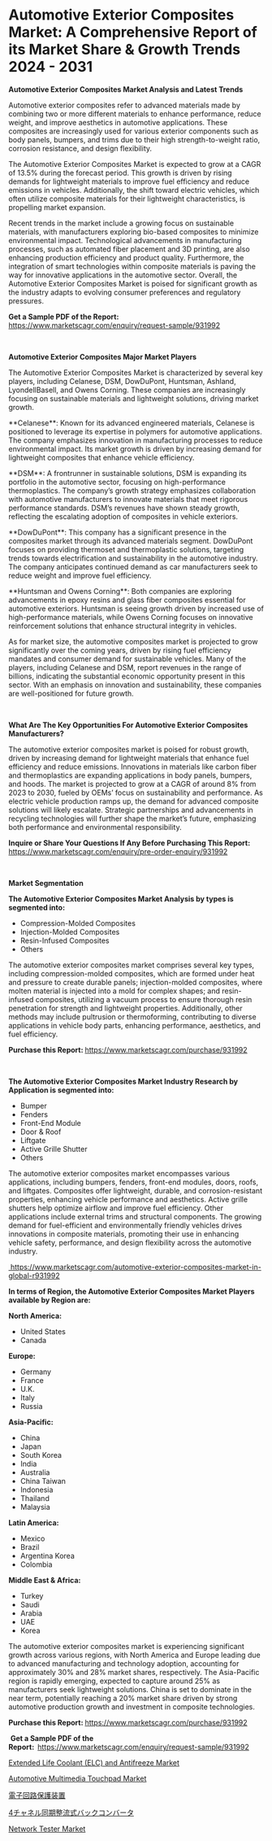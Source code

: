 <p><h1>Automotive Exterior Composites Market: A Comprehensive Report of its Market Share & Growth Trends 2024 - 2031</h1></p><p><strong>Automotive Exterior Composites Market Analysis and Latest Trends</strong></p>
<p><p>Automotive exterior composites refer to advanced materials made by combining two or more different materials to enhance performance, reduce weight, and improve aesthetics in automotive applications. These composites are increasingly used for various exterior components such as body panels, bumpers, and trims due to their high strength-to-weight ratio, corrosion resistance, and design flexibility.</p><p>The Automotive Exterior Composites Market is expected to grow at a CAGR of 13.5% during the forecast period. This growth is driven by rising demands for lightweight materials to improve fuel efficiency and reduce emissions in vehicles. Additionally, the shift toward electric vehicles, which often utilize composite materials for their lightweight characteristics, is propelling market expansion. </p><p>Recent trends in the market include a growing focus on sustainable materials, with manufacturers exploring bio-based composites to minimize environmental impact. Technological advancements in manufacturing processes, such as automated fiber placement and 3D printing, are also enhancing production efficiency and product quality. Furthermore, the integration of smart technologies within composite materials is paving the way for innovative applications in the automotive sector. Overall, the Automotive Exterior Composites Market is poised for significant growth as the industry adapts to evolving consumer preferences and regulatory pressures.</p></p>
<p><strong>Get a Sample PDF of the Report:&nbsp;</strong> <a href="https://www.marketscagr.com/enquiry/request-sample/931992">https://www.marketscagr.com/enquiry/request-sample/931992</a></p>
<p>&nbsp;</p>
<p><strong>Automotive Exterior Composites Major Market Players</strong></p>
<p><p>The Automotive Exterior Composites Market is characterized by several key players, including Celanese, DSM, DowDuPont, Huntsman, Ashland, LyondellBasell, and Owens Corning. These companies are increasingly focusing on sustainable materials and lightweight solutions, driving market growth.</p><p>**Celanese**: Known for its advanced engineered materials, Celanese is positioned to leverage its expertise in polymers for automotive applications. The company emphasizes innovation in manufacturing processes to reduce environmental impact. Its market growth is driven by increasing demand for lightweight composites that enhance vehicle efficiency.</p><p>**DSM**: A frontrunner in sustainable solutions, DSM is expanding its portfolio in the automotive sector, focusing on high-performance thermoplastics. The company’s growth strategy emphasizes collaboration with automotive manufacturers to innovate materials that meet rigorous performance standards. DSM’s revenues have shown steady growth, reflecting the escalating adoption of composites in vehicle exteriors.</p><p>**DowDuPont**: This company has a significant presence in the composites market through its advanced materials segment. DowDuPont focuses on providing thermoset and thermoplastic solutions, targeting trends towards electrification and sustainability in the automotive industry. The company anticipates continued demand as car manufacturers seek to reduce weight and improve fuel efficiency.</p><p>**Huntsman and Owens Corning**: Both companies are exploring advancements in epoxy resins and glass fiber composites essential for automotive exteriors. Huntsman is seeing growth driven by increased use of high-performance materials, while Owens Corning focuses on innovative reinforcement solutions that enhance structural integrity in vehicles.</p><p>As for market size, the automotive composites market is projected to grow significantly over the coming years, driven by rising fuel efficiency mandates and consumer demand for sustainable vehicles. Many of the players, including Celanese and DSM, report revenues in the range of billions, indicating the substantial economic opportunity present in this sector. With an emphasis on innovation and sustainability, these companies are well-positioned for future growth.</p></p>
<p>&nbsp;</p>
<p><strong>What Are The Key Opportunities For Automotive Exterior Composites Manufacturers?</strong></p>
<p><p>The automotive exterior composites market is poised for robust growth, driven by increasing demand for lightweight materials that enhance fuel efficiency and reduce emissions. Innovations in materials like carbon fiber and thermoplastics are expanding applications in body panels, bumpers, and hoods. The market is projected to grow at a CAGR of around 8% from 2023 to 2030, fueled by OEMs’ focus on sustainability and performance. As electric vehicle production ramps up, the demand for advanced composite solutions will likely escalate. Strategic partnerships and advancements in recycling technologies will further shape the market’s future, emphasizing both performance and environmental responsibility.</p></p>
<p><strong>Inquire or Share Your Questions If Any Before Purchasing This Report:</strong> <a href="https://www.marketscagr.com/enquiry/pre-order-enquiry/931992">https://www.marketscagr.com/enquiry/pre-order-enquiry/931992</a></p>
<p>&nbsp;</p>
<p><strong>Market Segmentation</strong></p>
<p><strong>The Automotive Exterior Composites Market Analysis by types is segmented into:</strong></p>
<p><ul><li>Compression-Molded Composites</li><li>Injection-Molded Composites</li><li>Resin-Infused Composites</li><li>Others</li></ul></p>
<p><p>The automotive exterior composites market comprises several key types, including compression-molded composites, which are formed under heat and pressure to create durable panels; injection-molded composites, where molten material is injected into a mold for complex shapes; and resin-infused composites, utilizing a vacuum process to ensure thorough resin penetration for strength and lightweight properties. Additionally, other methods may include pultrusion or thermoforming, contributing to diverse applications in vehicle body parts, enhancing performance, aesthetics, and fuel efficiency.</p></p>
<p><strong>Purchase this Report:&nbsp;</strong><a href="https://www.marketscagr.com/purchase/931992">https://www.marketscagr.com/purchase/931992</a></p>
<p>&nbsp;</p>
<p><strong>The Automotive Exterior Composites Market Industry Research by Application is segmented into:</strong></p>
<p><ul><li>Bumper</li><li>Fenders</li><li>Front-End Module</li><li>Door & Roof</li><li>Liftgate</li><li>Active Grille Shutter</li><li>Others</li></ul></p>
<p><p>The automotive exterior composites market encompasses various applications, including bumpers, fenders, front-end modules, doors, roofs, and liftgates. Composites offer lightweight, durable, and corrosion-resistant properties, enhancing vehicle performance and aesthetics. Active grille shutters help optimize airflow and improve fuel efficiency. Other applications include external trims and structural components. The growing demand for fuel-efficient and environmentally friendly vehicles drives innovations in composite materials, promoting their use in enhancing vehicle safety, performance, and design flexibility across the automotive industry.</p></p>
<p><a href="https://www.marketscagr.com/automotive-exterior-composites-market-in-global-r931992">&nbsp;https://www.marketscagr.com/automotive-exterior-composites-market-in-global-r931992</a></p>
<p><strong>In terms of Region, the Automotive Exterior Composites Market Players available by Region are:</strong></p>
<p>
    <p> <strong> North America: </strong>
        <ul>
            <li>United States</li>
            <li>Canada</li>
        </ul>
        </p> 
    <p> <strong> Europe: </strong>
        <ul>
            <li>Germany</li>
            <li>France</li>
            <li>U.K.</li>
            <li>Italy</li>
            <li>Russia</li>
        </ul>
        </p> 
    <p> <strong> Asia-Pacific: </strong>
        <ul>
            <li>China</li>
            <li>Japan</li>
            <li>South Korea</li>
            <li>India</li>
            <li>Australia</li>
            <li>China Taiwan</li>
            <li>Indonesia</li>
            <li>Thailand</li>
            <li>Malaysia</li>
        </ul>
        </p> 
    <p> <strong> Latin America: </strong>
        <ul>
            <li>Mexico</li>
            <li>Brazil</li>
            <li>Argentina Korea</li>
            <li>Colombia</li>
        </ul>
        </p> 
    <p> <strong> Middle East & Africa: </strong>
        <ul>
            <li>Turkey</li>
            <li>Saudi</li>
            <li>Arabia</li>
            <li>UAE</li>
            <li>Korea</li>
        </ul>
    </p>
    </p>
<p><p>The automotive exterior composites market is experiencing significant growth across various regions, with North America and Europe leading due to advanced manufacturing and technology adoption, accounting for approximately 30% and 28% market shares, respectively. The Asia-Pacific region is rapidly emerging, expected to capture around 25% as manufacturers seek lightweight solutions. China is set to dominate in the near term, potentially reaching a 20% market share driven by strong automotive production growth and investment in composite technologies.</p></p>
<p><strong>Purchase this Report: </strong><a href="https://www.marketscagr.com/purchase/931992">https://www.marketscagr.com/purchase/931992</a></p>
<p>&nbsp;<strong>Get a Sample PDF of the Report:&nbsp;&nbsp;</strong><a href="https://www.marketscagr.com/enquiry/request-sample/931992">https://www.marketscagr.com/enquiry/request-sample/931992</a></p>
<p><strong></strong></p>
<p><p><a href="https://issuu.com/reportprime-2/docs/extended-life-coolant-elc-and-antif_e090382abb15e1">Extended Life Coolant (ELC) and Antifreeze Market</a></p><p><a href="https://github.com/mahnoor2003/Market-Research-Report-List-6/blob/main/automotive-multimedia-touchpad-market.md">Automotive Multimedia Touchpad Market</a></p><p><a href="https://medium.com/@erickbotsfortrd46766/%E9%9B%BB%E5%AD%90%E5%9B%9E%E8%B7%AF%E4%BF%9D%E8%AD%B7%E5%B8%82%E5%A0%B4%E3%81%AE%E9%80%B2%E5%8C%96-%E3%82%B0%E3%83%AD%E3%83%BC%E3%83%90%E3%83%AB%E3%83%88%E3%83%AC%E3%83%B3%E3%83%89%E3%81%A8%E5%9C%B0%E5%9F%9F%E3%83%80%E3%82%A4%E3%83%8A%E3%83%9F%E3%82%AF%E3%82%B9-2024-2031-dc3dd9c44f84">電子回路保護装置</a></p><p><a href="https://medium.com/@erickbotsfortrd46766/four-channel-synchronous-buck-converter-b93127163745">4チャネル同期整流式バックコンバータ</a></p><p><a href="https://www.linkedin.com/pulse/strategic-insights-global-network-tester-market-trends-2024-nhqgc?trackingId=dI53xW8jRy2NauU3Cn2HgA%3D%3D">Network Tester Market</a></p></p>